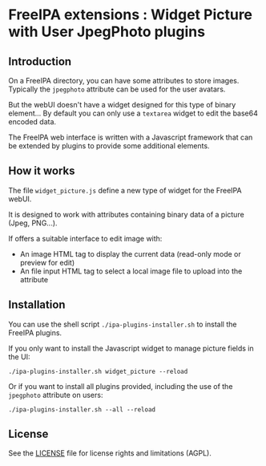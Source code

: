 # FreeIPA extensions : Widget Picture with User JpegPhoto plugins

## Introduction

On a FreeIPA directory, you can have some attributes to store images.
Typically the `jpegphoto` attribute can be used for the user avatars.

But the webUI doesn't have a widget designed for this type of binary element...
By default you can only use a `textarea` widget to edit the base64 encoded data.

The FreeIPA web interface is written with a Javascript framework
that can be extended by plugins to provide some additional elements.


## How it works

The file `widget_picture.js` define a new type of widget for the FreeIPA webUI.

It is designed to work with attributes containing binary data of a picture (Jpeg, PNG...).

If offers a suitable interface to edit image with:

*	An image HTML tag to display the current data (read-only mode or preview for edit)
*	An file input HTML tag to select a local image file to upload into the attribute


## Installation

You can use the shell script `./ipa-plugins-installer.sh` to install the FreeIPA plugins.

If you only want to install the Javascript widget to manage picture fields in the UI:
```
./ipa-plugins-installer.sh widget_picture --reload
```

Or if you want to install all plugins provided, including the use of the `jpegphoto` attribute on users:
```
./ipa-plugins-installer.sh --all --reload
```

## License

See the [LICENSE](LICENSE.md) file for license rights and limitations (AGPL).

